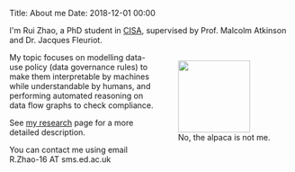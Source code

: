 Title: About me
Date: 2018-12-01 00:00

I'm Rui Zhao, a PhD student in [CISA](http://web.inf.ed.ac.uk/cisa), supervised by Prof. Malcolm Atkinson and Dr. Jacques Fleuriot.

<figure style="float: right;">
<img src="{static}/images/photo.jpg" width='128' height='128' />
<figcaption>No, the alpaca is not me.</figcaption>
</figure>

My topic focuses on modelling data-use policy (data governance rules) to make them interpretable by machines while understandable by humans, and performing automated reasoning on data flow graphs to check compliance.

See [my research]({filename}research.md) page for a more detailed description.

You can contact me using email R.Zhao-16 AT sms.ed.ac.uk

